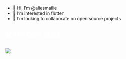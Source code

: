 - 👋 Hi, I’m @aliesmailie
- 👀 I’m interested in flutter
- 💞️ I’m looking to collaborate on open source projects

###

<h2 align="left" style="color:white;" >💻 My Tech Stack</h2>

###

<div align="left">
  <a href="#">
    <img src="https://skillicons.dev/icons?i=flutter,dart,androidstudio,git,github,firebase,photoshop,illustrator,xd,figma&theme=dark" />
  </a>
 
</div>

###
